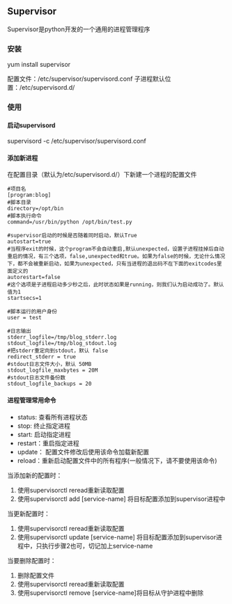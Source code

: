 ## Supervisor

Supervisor是python开发的一个通用的进程管理程序


### 安装

yum install supervisor

配置文件：/etc/supervisor/supervisord.conf
子进程默认位置：/etc/supervisord.d/

### 使用

#### 启动supervisord

supervisord -c /etc/supervisor/supervisord.conf

#### 添加新进程

在配置目录（默认为/etc/supervisord.d/）下新建一个进程的配置文件

```
#项目名
[program:blog]
#脚本目录
directory=/opt/bin
#脚本执行命令
command=/usr/bin/python /opt/bin/test.py

#supervisor启动的时候是否随着同时启动，默认True
autostart=true
#当程序exit的时候，这个program不会自动重启,默认unexpected，设置子进程挂掉后自动重启的情况，有三个选项，false,unexpected和true。如果为false的时候，无论什么情况下，都不会被重新启动，如果为unexpected，只有当进程的退出码不在下面的exitcodes里面定义的
autorestart=false
#这个选项是子进程启动多少秒之后，此时状态如果是running，则我们认为启动成功了。默认值为1
startsecs=1

#脚本运行的用户身份 
user = test

#日志输出 
stderr_logfile=/tmp/blog_stderr.log 
stdout_logfile=/tmp/blog_stdout.log 
#把stderr重定向到stdout，默认 false
redirect_stderr = true
#stdout日志文件大小，默认 50MB
stdout_logfile_maxbytes = 20M
#stdout日志文件备份数
stdout_logfile_backups = 20

```



#### 进程管理常用命令


* status: 查看所有进程状态
* stop: 终止指定进程
* start: 启动指定进程
* restart：重启指定进程
* update： 配置文件修改后使用该命令加载新配置
* reload：重新启动配置文件中的所有程序(一般情况下，请不要使用该命令)

当添加新的配置时：

1. 使用supervisorctl reread重新读取配置
2. 使用supervisorctl add [service-name] 将目标配置添加到supervisor进程中

当更新配置时：

1. 使用supervisorctl reread重新读取配置
2. 使用supervisorctl update [service-name] 将目标配置添加到supervisor进程中，只执行步骤2也可，切记加上service-name


当要删除配置时：
1. 删除配置文件
2. 使用supervisorctl reread重新读取配置
3. 使用supervisorctl remove [service-name]将目标从守护进程中删除
